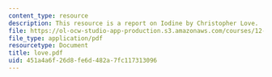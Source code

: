```yaml
---
content_type: resource
description: This resource is a report on Iodine by Christopher Love.
file: https://ol-ocw-studio-app-production.s3.amazonaws.com/courses/12-091-medical-geology-geochemistry-an-exposure-january-iap-2006/451a4a6f26d8fe6d482a7fc117313096_love.pdf
file_type: application/pdf
resourcetype: Document
title: love.pdf
uid: 451a4a6f-26d8-fe6d-482a-7fc117313096
---
```


